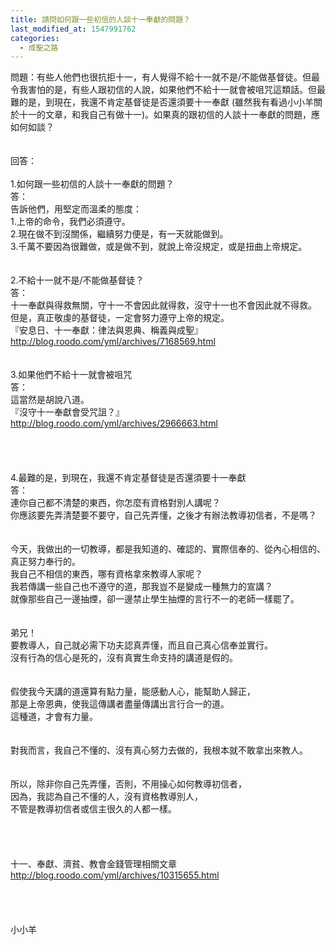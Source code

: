 ```yaml
---
title: 請問如何跟一些初信的人談十一奉獻的問題？
last_modified_at: 1547991762
categories:
  - 成聖之路
---
```


問題：有些人他們也很抗拒十一，有人覺得不給十一就不是/不能做基督徒。但最令我害怕的是，有些人跟初信的人說，如果他們不給十一就會被咀咒這類話。但最難的是，到現在，我還不肯定基督徒是否還須要十一奉獻 (雖然我有看過小小羊關於十一的文章，和我自己有做十一)。如果真的跟初信的人談十一奉獻的問題，應如何如談？<br><!--more--> <br><br>回答：<br><br>1.如何跟一些初信的人談十一奉獻的問題？<br>答：<br>告訴他們，用堅定而溫柔的態度：<br>1.上帝的命令，我們必須遵守。<br>2.現在做不到沒關係，繼續努力便是，有一天就能做到。<br>3.千萬不要因為很難做，或是做不到，就說上帝沒規定，或是扭曲上帝規定。<br> <br> <br>2.不給十一就不是/不能做基督徒？<br>答：<br>十一奉獻與得救無關，守十一不會因此就得救，沒守十一也不會因此就不得救。<br>但是，真正敬虔的基督徒，一定會努力遵守上帝的規定。<br>『安息日、十一奉獻：律法與恩典、稱義與成聖』<br>http://blog.roodo.com/yml/archives/7168569.html<br> <br> <br>3.如果他們不給十一就會被咀咒<br>答：<br>這當然是胡說八道。<br>『沒守十一奉獻會受咒詛？』<br>http://blog.roodo.com/yml/archives/2966663.html<br> <br> <br><br><br>4.最難的是，到現在，我還不肯定基督徒是否還須要十一奉獻<br>答：<br>連你自己都不清楚的東西，你怎麼有資格對別人講呢？<br>你應該要先弄清楚要不要守，自己先弄懂，之後才有辦法教導初信者，不是嗎？<br><br> <br>今天，我做出的一切教導，都是我知道的、確認的、實際信奉的、從內心相信的、真正努力奉行的。<br>我自己不相信的東西，哪有資格拿來教導人家呢？<br>我若傳講一些自己也不遵守的道，那我豈不是變成一種無力的宣講？<br>就像那些自己一邊抽煙，卻一邊禁止學生抽煙的言行不一的老師一樣罷了。<br> <br><br>弟兄！<br>要教導人，自己就必需下功夫認真弄懂，而且自己真心信奉並實行。<br>沒有行為的信心是死的，沒有真實生命支持的講道是假的。<br> <br><br>假使我今天講的道還算有點力量，能感動人心，能幫助人歸正，<br>那是上帝恩典，使我這傳講者盡量傳講出言行合一的道。<br>這種道，才會有力量。<br> <br><br>對我而言，我自己不懂的、沒有真心努力去做的，我根本就不敢拿出來教人。<br> <br><br>所以，除非你自己先弄懂，否則，不用操心如何教導初信者，<br>因為，我認為自己不懂的人，沒有資格教導別人，<br>不管是教導初信者或信主很久的人都一樣。<br> <br> <br><br><br>十一、奉獻、濟貧、教會金錢管理相關文章 <br>http://blog.roodo.com/yml/archives/10315655.html<br><br><br><br><br>小小羊<br><br><br><br><br><br><br>
